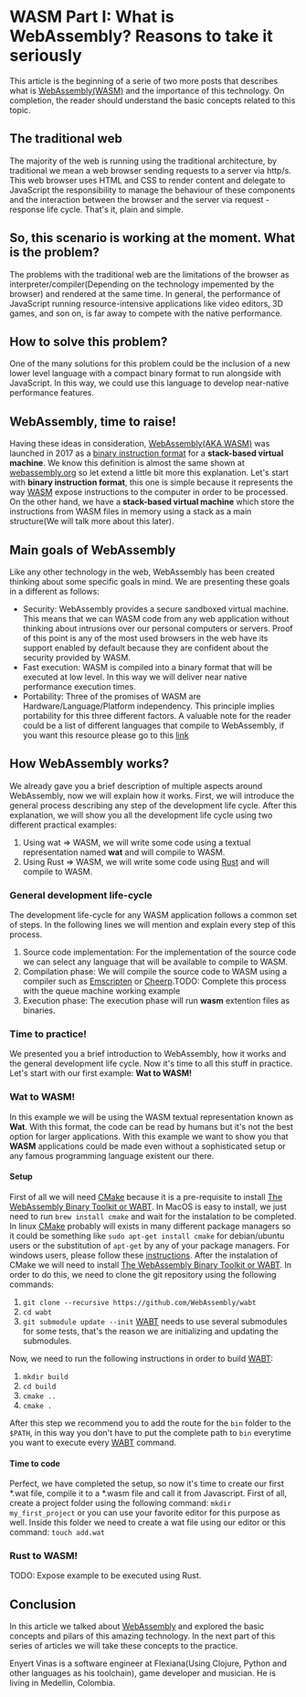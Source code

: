 # WASM Part I: What is WebAssembly? Reasons to take it seriously
This article is the beginning of a serie of two more posts that describes what is [WebAssembly(WASM)](https://webassembly.org/)
and the importance of this technology. On completion, the reader should understand the basic
concepts related to this topic.
## The traditional web
The majority of the web is running using the traditional architecture, by traditional we mean
a web browser sending requests to a server via http/s. This web browser uses HTML and CSS to render 
content and delegate to JavaScript the responsibility to manage the behaviour of these components and the
interaction between the browser and the server via request - response life cycle. That's it, plain
and simple. 
## So, this scenario is working at the moment. What is the problem?
The problems with the traditional web are the limitations of the browser as interpreter/compiler(Depending
on the technology impemented by the browser) and rendered at the same time. In general, the performance of
JavaScript running resource-intensive applications like video editors, 3D games, and son on, is far away to
compete with the native performance.
## How to solve this problem? 
One of the many solutions for this problem could be the inclusion of a new lower level language with a compact
binary format to run alongside with JavaScript. In this way, we could use this language to develop near-native
performance features.
## WebAssembly, time to raise!
Having these ideas in consideration, [WebAssembly(AKA WASM)](https://webassembly.org/) was launched in 2017 as a [binary instruction format](https://webassembly.github.io/spec/core/binary/index.html)
for a **stack-based virtual machine**. We know this definition is almost the same shown at [webassembly.org](https://webassembly.org/)
so let extend a little bit more this explanation. Let's start with **binary instruction format**, this one is simple
because it represents the way [WASM](https://webassembly.org/) expose instructions to the computer in order to be processed. On
the other hand, we have a **stack-based virtual machine** which store the instructions from WASM files in memory
using a stack as a main structure(We will talk more about this later).
## Main goals of WebAssembly
Like any other technology in the web, WebAssembly has been created thinking about some specific goals in mind. We are
presenting these goals in a different as follows:
- Security: WebAssembly provides a secure sandboxed virtual machine. This means that we can WASM code from any web application
without thinking about intrusions over our personal computers or servers. Proof of this point is any of the most used browsers
in the web have its support enabled by default because they are confident about the security provided by WASM.
- Fast execution: WASM is compiled into a binary format that will be executed at low level. In this way we will deliver
near native performance execution times.
- Portability: Three of the promises of WASM are Hardware/Language/Platform independency. This principle implies portability
for this three different factors.
A valuable note for the reader could be a list of different languages that compile to WebAssembly, if you want this resource please
go to this [link](https://github.com/appcypher/awesome-wasm-langs)
## How WebAssembly works?
We already gave you a brief description of multiple aspects around WebAssembly, now we will explain how it works. First, we will introduce
the general process describing any step of the development life cycle.
After this explanation, we will show you all the development life cycle using two different practical examples:
1) Using wat => WASM, we will write some code using a textual representation named **wat** and will compile to WASM.
2) Using Rust => WASM, we will write some code using [Rust](https://www.rust-lang.org/) and will compile to WASM.
### General development life-cycle
The development life-cycle for any WASM application follows a common set of steps. In the following lines we will mention
and explain every step of this process.
1) Source code implementation: For the implementation of the source code we can select any language that will be available
to compile to WASM.
2) Compilation phase: We will compile the source code to WASM using a compiler such as [Emscripten](https://emscripten.org/) or [Cheerp](https://leaningtech.com/cheerp/).TODO: Complete this process with the queue machine working example
3) Execution phase: The execution phase will run **wasm** extention files as binaries. 
### Time to practice!
We presented you a brief introduction to WebAssembly, how it works and the general development life cycle. Now it's time
to all this stuff in practice. Let's start with our first example: **Wat to WASM!**
### Wat to WASM!
In this example we will be using the WASM textual representation known as **Wat**. With this format, the code can be read
by humans but it's not the best option for larger applications. With this example we want to show you that **WASM** applications
could be made even without a sophisticated setup or any famous programming language existent our there.
#### Setup
First of all we will need [CMake](https://cmake.org/) because it is a pre-requisite to install [The WebAssembly Binary Toolkit or WABT](https://github.com/webassembly/wabt). In
MacOS is easy to install, we just need to run ```brew install cmake``` and wait for the instalation to be completed. In linux [CMake](https://cmake.org/) probably
will exists in many different package managers so it could be something like ```sudo apt-get install cmake``` for debian/ubuntu users or the substitution of ```apt-get```
by any of your package managers. For windows users, please follow these [instructions](https://cmake.org/install/).
After the instalation of CMake we will need to install [The WebAssembly Binary Toolkit or WABT](https://github.com/webassembly/wabt). In order to do this,
we need to clone the git repository using the following commands:
1) ```git clone --recursive https://github.com/WebAssembly/wabt```
2) ```cd wabt```
3) ```git submodule update --init```
[WABT](https://github.com/webassembly/wabt) needs to use several submodules for some tests, that's the reason we are initializing and updating the submodules.

Now, we need to run the following instructions in order to build [WABT](https://github.com/webassembly/wabt):
1) ```mkdir build```
2) ```cd build```
3) ```cmake ..```
4) ```cmake .```

After this step we recommend you to add the route for the ```bin``` folder to the ```$PATH```, in this way you don't have to put
the complete path to ```bin``` everytime you want to execute every [WABT](https://github.com/webassembly/wabt) command.
#### Time to code
Perfect, we have completed the setup, so now it's time to create our first *.wat file, compile it to a *.wasm file and call it from Javascript.
First of all, create a project folder using the following command:
```mkdir my_first_project```
or you can use your favorite editor for this purpose as well. Inside this folder we need to create a wat file using our editor or this command:
```touch add.wat```
### Rust to WASM!
TODO: Expose example to be executed using Rust.
## Conclusion
In this article we talked about [WebAssembly](https://webassembly.org/) and explored the basic concepts and pilars
of this amazing technology. In the next part of this series of articles we will take these concepts to the practice.

Enyert Vinas is a software engineer at Flexiana(Using Clojure, Python and other languages as his toolchain), game developer and
musician. He is living in Medellin, Colombia.
